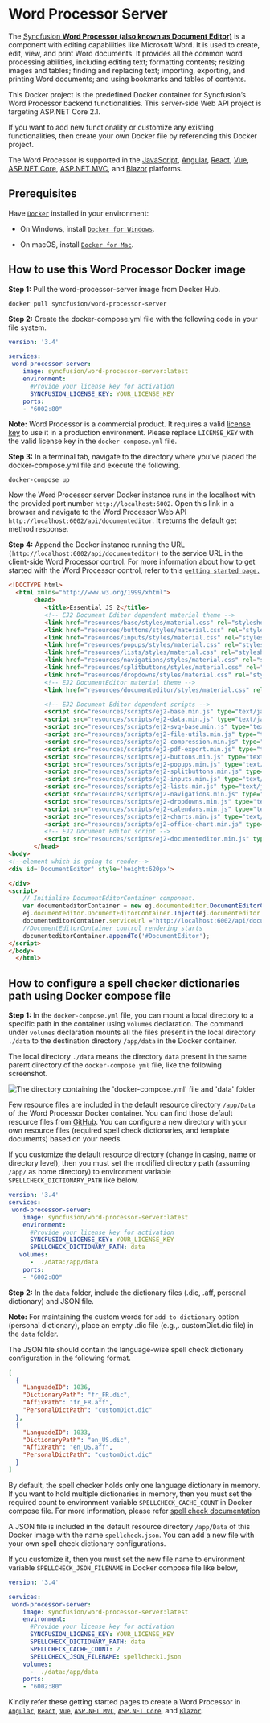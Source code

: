 # Word Processor Server 
 
The [Syncfusion **Word Processor (also known as Document Editor)**](https://www.syncfusion.com/javascript-ui-controls/js-word-processor?utm_source=docker&utm_medium=listing&utm_campaign=javascript-word-processor-docker) is a component with editing capabilities like Microsoft Word. It is used to create, edit, view, and print Word documents. It provides all the common word processing abilities, including editing text; formatting contents; resizing images and tables; finding and replacing text; importing, exporting, and printing Word documents; and using bookmarks and tables of contents. 
 
This Docker project is the predefined Docker container for Syncfusion’s Word Processor backend functionalities. This server-side Web API project is targeting ASP.NET Core 2.1.

If you want to add new functionality or customize any existing functionalities, then create your own Docker file by referencing this Docker project.

The Word Processor is supported in the [JavaScript](https://www.syncfusion.com/javascript-ui-controls?utm_source=docker&utm_medium=listing&utm_campaign=javascript-word-processor-docker), [Angular](https://www.syncfusion.com/angular-ui-components?utm_source=docker&utm_medium=listing&utm_campaign=javascript-word-processor-docker), [React](https://www.syncfusion.com/react-ui-components?utm_source=docker&utm_medium=listing&utm_campaign=javascript-word-processor-docker), [Vue](https://www.syncfusion.com/vue-ui-components?utm_source=docker&utm_medium=listing&utm_campaign=javascript-word-processor-docker), [ASP.NET Core](https://www.syncfusion.com/aspnet-core-ui-controls?utm_source=docker&utm_medium=listing&utm_campaign=javascript-word-processor-docker), [ASP.NET MVC](https://www.syncfusion.com/aspnet-mvc-ui-controls?utm_source=docker&utm_medium=listing&utm_campaign=javascript-word-processor-docker), and [Blazor](https://www.syncfusion.com/blazor-components?utm_source=docker&utm_medium=listing&utm_campaign=javascript-word-processor-docker) platforms.

## Prerequisites	

Have [`Docker`](https://www.docker.com/products/container-runtime#/download) installed in your environment:

* On Windows, install [`Docker for Windows`](https://hub.docker.com/editions/community/docker-ce-desktop-windows).

* On macOS, install [`Docker for Mac`](https://hub.docker.com/editions/community/docker-ce-desktop-windows).

## How to use this Word Processor Docker image

**Step 1:** Pull the word-processor-server image from Docker Hub.

```console
docker pull syncfusion/word-processor-server
```

**Step 2:** Create the docker-compose.yml file with the following code in your file system.

```yaml
version: '3.4' 

services: 
 word-processor-server: 
    image: syncfusion/word-processor-server:latest 
    environment: 
      #Provide your license key for activation
      SYNCFUSION_LICENSE_KEY: YOUR_LICENSE_KEY
    ports:
    - "6002:80"
``` 

**Note:** Word Processor is a commercial product. It requires a valid [license key](https://help.syncfusion.com/common/essential-studio/licensing/licensing-faq/where-can-i-get-a-license-key?utm_source=docker&utm_medium=listing&utm_campaign=javascript-word-processor-docker) to use it in a production environment. Please replace `LICENSE_KEY` with the valid license key in the `docker-compose.yml` file.

**Step 3:** In a terminal tab, navigate to the directory where you've placed the docker-compose.yml file and execute the following.

```console
docker-compose up 
```

Now the Word Processor server Docker instance runs in the localhost with the provided port number `http://localhost:6002`. Open this link in a browser and navigate to the Word Processor Web API `http://localhost:6002/api/documenteditor`. It returns the default get method response. 

**Step 4:** Append the Docker instance running the URL `(http://localhost:6002/api/documenteditor)` to the service URL in the client-side Word Processor control. For more information about how to get started with the Word Processor control, refer to this [`getting started page.`](https://ej2.syncfusion.com/javascript/documentation/document-editor/getting-started?utm_source=docker&utm_medium=listing&utm_campaign=javascript-word-processor-docker)

```html
<!DOCTYPE html>
  <html xmlns="http://www.w3.org/1999/xhtml">
       <head>
          <title>Essential JS 2</title>
          <!-- EJ2 Document Editor dependent material theme -->
          <link href="resources/base/styles/material.css" rel="stylesheet" type="text/css" rel='nofollow' />
          <link href="resources/buttons/styles/material.css" rel="stylesheet" type="text/css" rel='nofollow' />
          <link href="resources/inputs/styles/material.css" rel="stylesheet" type="text/css" rel='nofollow' />
          <link href="resources/popups/styles/material.css" rel="stylesheet" type="text/css" rel='nofollow' />
          <link href="resources/lists/styles/material.css" rel="stylesheet" type="text/css" rel='nofollow' />
          <link href="resources/navigations/styles/material.css" rel="stylesheet" type="text/css" rel='nofollow' />
          <link href="resources/splitbuttons/styles/material.css" rel="stylesheet" type="text/css" rel='nofollow' />
          <link href="resources/dropdowns/styles/material.css" rel="stylesheet" type="text/css" rel='nofollow' />
          <!-- EJ2 DocumentEditor material theme -->
          <link href="resources/documenteditor/styles/material.css" rel="stylesheet" type="text/css" rel='nofollow' />

          <!-- EJ2 Document Editor dependent scripts -->
          <script src="resources/scripts/ej2-base.min.js" type="text/javascript"></script>
          <script src="resources/scripts/ej2-data.min.js" type="text/javascript"></script>
          <script src="resources/scripts/ej2-svg-base.min.js" type="text/javascript"></script>
          <script src="resources/scripts/ej2-file-utils.min.js" type="text/javascript"></script>
          <script src="resources/scripts/ej2-compression.min.js" type="text/javascript"></script>
          <script src="resources/scripts/ej2-pdf-export.min.js" type="text/javascript"></script>
          <script src="resources/scripts/ej2-buttons.min.js" type="text/javascript"></script>
          <script src="resources/scripts/ej2-popups.min.js" type="text/javascript"></script>
          <script src="resources/scripts/ej2-splitbuttons.min.js" type="text/javascript"></script>
          <script src="resources/scripts/ej2-inputs.min.js" type="text/javascript"></script>
          <script src="resources/scripts/ej2-lists.min.js" type="text/javascript"></script>
          <script src="resources/scripts/ej2-navigations.min.js" type="text/javascript"></script>
          <script src="resources/scripts/ej2-dropdowns.min.js" type="text/javascript"></script>
          <script src="resources/scripts/ej2-calendars.min.js" type="text/javascript"></script>
          <script src="resources/scripts/ej2-charts.min.js" type="text/javascript"></script>
          <script src="resources/scripts/ej2-office-chart.min.js" type="text/javascript"></script>
          <!-- EJ2 Document Editor script -->
          <script src="resources/scripts/ej2-documenteditor.min.js" type="text/javascript"></script>
       </head>
<body>
<!--element which is going to render-->
<div id='DocumentEditor' style='height:620px'>

</div>
<script>
    // Initialize DocumentEditorContainer component.
    var documenteditorContainer = new ej.documenteditor.DocumentEditorContainer({ enableToolbar: true });
    ej.documenteditor.DocumentEditorContainer.Inject(ej.documenteditor.Toolbar);
    documenteditorContainer.serviceUrl ="http://localhost:6002/api/documenteditor";
    //DocumentEditorContainer control rendering starts
    documenteditorContainer.appendTo('#DocumentEditor');
</script>
</body>
  </html>
```

## How to configure a spell checker dictionaries path using Docker compose file

**Step 1:** In the `docker-compose.yml` file, you can mount a local directory to a specific path in the container using `volumes` declaration. The command under `volumes` declaration mounts all the files present in the local directory `./data` to the destination directory `/app/data` in the Docker container. 

The local directory `./data` means the directory `data` present in the same parent directory of the `docker-compose.yml` file, like the following screenshot.

![The directory containing the 'docker-compose.yml' file and 'data' folder](https://github.com/SyncfusionExamples/Word-Processor-Server-Docker/blob/master/docker-compose-file-directory.png)

Few resource files are included in the default resource directory `/app/Data` of the Word Processor Docker container. You can find those default resource files from [GitHub](https://github.com/SyncfusionExamples/Word-Processor-Server-Docker/tree/master/src/ej2-documenteditor-server/Data). You can configure a new directory with your own resource files (required spell check dictionaries, and template documents) based on your needs.

If you customize the default resource directory (change in casing, name or directory level), then you must set the modified directory path (assuming `/app/` as home directory) to environment variable `SPELLCHECK_DICTIONARY_PATH` like below.
```yaml
version: '3.4' 
services: 
 word-processor-server: 
    image: syncfusion/word-processor-server:latest 
    environment: 
      #Provide your license key for activation
      SYNCFUSION_LICENSE_KEY: YOUR_LICENSE_KEY
      SPELLCHECK_DICTIONARY_PATH: data
   volumes: 
      -  ./data:/app/data 
    ports:
    - "6002:80"
```

**Step 2:** In the `data` folder, include the dictionary files (.dic, .aff, personal dictionary) and JSON file.

**Note:** For maintaining the custom words for `add to dictionary` option (personal dictionary), place an empty .dic file (e.g.,. customDict.dic file) in the `data` folder.

The JSON file should contain the language-wise spell check dictionary configuration in the following format.
```json
[
  {
    "LanguadeID": 1036, 
    "DictionaryPath": "fr_FR.dic",
    "AffixPath": "fr_FR.aff", 
    "PersonalDictPath": "customDict.dic"
  },
  {
    "LanguadeID": 1033,
    "DictionaryPath": "en_US.dic",
    "AffixPath": "en_US.aff",
    "PersonalDictPath": "customDict.dic"
  }
]
```

By default, the spell checker holds only one language dictionary in memory. If you want to hold multiple dictionaries in memory, then you must set the required count to environment variable `SPELLCHECK_CACHE_COUNT` in Docker compose file. For more information, please refer [spell check documentation](https://ej2.syncfusion.com/documentation/document-editor/spell-check)

A JSON file is included in the default resource directory `/app/Data` of this Docker image with the name `spellcheck.json`. You can add a new file with your own spell check dictionary configurations.

If you customize it, then you must set the new file name to environment variable `SPELLCHECK_JSON_FILENAME` in Docker compose file like below,
```yaml
version: '3.4' 

services: 
 word-processor-server: 
    image: syncfusion/word-processor-server:latest 
    environment: 
      #Provide your license key for activation
      SYNCFUSION_LICENSE_KEY: YOUR_LICENSE_KEY
      SPELLCHECK_DICTIONARY_PATH: data
      SPELLCHECK_CACHE_COUNT: 2
      SPELLCHECK_JSON_FILENAME: spellcheck1.json
    volumes: 
      -  ./data:/app/data  
    ports:
    - "6002:80"
```

Kindly refer these getting started pages to create a Word Processor in [`Angular`](https://ej2.syncfusion.com/angular/documentation/document-editor/getting-started/?utm_source=docker&utm_medium=listing&utm_campaign=javascript-word-processor-docker), [`React`](https://ej2.syncfusion.com/react/documentation/document-editor/getting-started/?utm_source=docker&utm_medium=listing&utm_campaign=javascript-word-processor-docker), [`Vue`](https://ej2.syncfusion.com/vue/documentation/document-editor/getting-started/?utm_source=docker&utm_medium=listing&utm_campaign=javascript-word-processor-docker), [`ASP.NET MVC`](https://ej2.syncfusion.com/aspnetmvc/documentation/document-editor/getting-started/?utm_source=docker&utm_medium=listing&utm_campaign=javascript-word-processor-docker), [`ASP.NET Core`](https://ej2.syncfusion.com/aspnetcore/documentation/document-editor/getting-started/?utm_source=docker&utm_medium=listing&utm_campaign=javascript-word-processor-docker), and [`Blazor`](https://blazor.syncfusion.com/documentation/document-editor/getting-started/server-side-application/?utm_source=docker&utm_medium=listing&utm_campaign=javascript-word-processor-docker).
